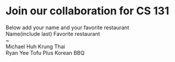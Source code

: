 # Join our collaboration for CS 131
Below add your name and your favorite restaurant
<br>
Name(include last)      Favorite restaurant <br>
~                                                 
Michael Huh             Krung Thai <br>
Ryan Yee                Tofu Plus Korean BBQ <br>